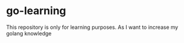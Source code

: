 # go-learning
This repository is only for learning purposes. As I want to increase my golang knowledge
